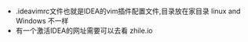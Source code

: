 ###  

- .ideavimrc文件也就是IDEA的vim插件配置文件,目录放在家目录 linux and Windows 不一样   
- 有一个激活IDEA的网址需要可以去看 zhile.io

